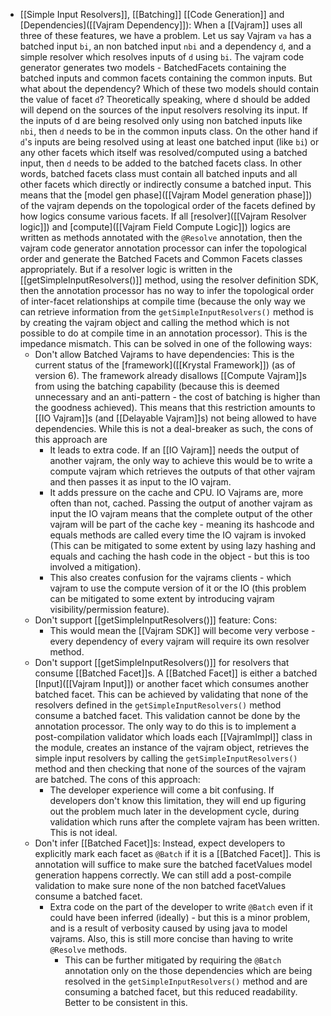 * [[Simple Input Resolvers]], [[Batching]] [[Code Generation]] and [Dependencies]([[Vajram Dependency]]): When a [[Vajram]] uses all three of these features, we have a problem.  Let us say Vajram `va` has a batched input `bi`, an non batched input `nbi`  and a dependency `d`, and a simple resolver which resolves inputs of `d` using `bi`. The vajram code generator generates two models - BatchedFacets containing the batched inputs and common facets containing the common inputs. But what about the dependency? Which of these two models should contain the value of facet `d`? Theoretically speaking, where d should be added will depend on the sources of the input resolvers resolving its input.  If the inputs of d are being resolved only using non batched inputs like `nbi`, then `d` needs to be in the common inputs class. On the other hand if `d`'s inputs are being resolved using at least one batched input (like `bi`) or any other facets which itself was resolved/computed using a batched input, then `d` needs to be added to the batched facets class. In other words, batched facets class must contain all batched inputs and all other facets which directly or indirectly consume a batched input. This means that the [model gen phase]([[Vajram Model generation phase]]) of the vajram depends on the topological order of the facets defined by how logics consume various facets. If all [resolver]([[Vajram Resolver logic]]) and [compute]([[Vajram Field Compute Logic]]) logics are written as methods annotated with the `@Resolve` annotation,  then the vajram code generator annotation processor can infer the topological order and generate the Batched Facets and Common Facets classes appropriately. But if a resolver logic is written in the [[getSimpleInputResolvers()]] method, using the resolver definition SDK, then the annotation processor has no way to infer the topological order of inter-facet relationships at compile time (because the only way we can retrieve information from the `getSimpleInputResolvers()` method is by creating the vajram object and calling the method which is not possible to do at compile time in an annotation processor). This is the impedance mismatch. This can be solved in one of the following ways:
  * Don't allow Batched Vajrams to have dependencies:  This is the current status of the [framework]([[Krystal Framework]]) (as of version 6). The framework already disallows [[Compute Vajram]]s from using the batching capability (because this is deemed unnecessary and an anti-pattern - the cost of batching is higher than the goodness achieved). This means that this restriction amounts to [[IO Vajram]]s (and [[Delayable Vajram]]s) not being allowed to have dependencies. While this is not a deal-breaker as such, the cons of this approach are
    * It leads to extra code. If an [[IO Vajram]] needs the output of another vajram, the only way to achieve this would be to write a compute vajram which retrieves the outputs of that other vajram and then passes it as input to the IO vajram. 
    * It adds pressure on the cache and CPU. IO Vajrams are, more often than not, cached. Passing the output of another vajram as input the IO vajram means that the complete output of the other vajram will be part of the cache key - meaning its hashcode and equals methods are called every time the IO vajram is invoked (This can be mitigated to some extent by using lazy hashing and equals and caching the hash code in the object - but this is too involved a mitigation).
    * This also creates confusion for the vajrams clients - which vajram to use the compute version of it or the IO (this problem can be mitigated to some extent by introducing vajram visibility/permission feature). 
  * Don't support [[getSimpleInputResolvers()]] feature:  Cons:
    * This would mean the [[Vajram SDK]] will become very verbose - every dependency of every vajram will require its own resolver method.
  * Don't support [[getSimpleInputResolvers()]] for resolvers that consume [[Batched Facet]]s. A [[Batched Facet]] is either a batched [Input]([[Vajram Input]]) or another facet which consumes another batched facet. This can be achieved by validating that none of the resolvers defined in the `getSimpleInputResolvers()` method consume a batched facet. This validation cannot be done by the annotation processor. The only way to do this is to implement a post-compilation validator which loads each [[VajramImpl]] class in the module, creates an instance  of the vajram object, retrieves the simple input resolvers by calling the `getSimpleInputResolvers()` method and then checking that none of the sources of the vajram are batched. The cons of this approach:
    * The developer experience will come a bit confusing. If developers don't know this limitation, they will end up figuring out the problem much later in the development cycle, during validation which runs after the complete vajram has been written. This is not ideal.
  * Don't infer [[Batched Facet]]s: Instead, expect developers to explicitly mark each facet as `@Batch` if it is a [[Batched Facet]]. This is annotation will suffice to make sure the batched facetValues model generation happens correctly. We can still add a post-compile validation to make sure none of the non batched facetValues  consume a batched facet. 
    * Extra code on the part of the developer to write `@Batch` even if it could have been inferred (ideally) - but this is a minor problem, and is a result of verbosity caused by using java to model vajrams. Also, this is still more concise than having to write `@Resolve` methods. 
      * This can be further mitigated by requiring the `@Batch` annotation only on the those dependencies which are being resolved in the `getSimpleInputResolvers()` method and are consuming a batched facet, but this reduced readability. Better to be consistent in this.
